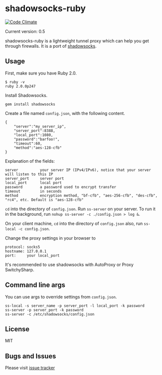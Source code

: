 shadowsocks-ruby
================

[![Code Climate](https://codeclimate.com/repos/524baea6c7f3a37df208dd4c/badges/9dd6c11b6a17c3a55631/gpa.png)](https://codeclimate.com/repos/524baea6c7f3a37df208dd4c/feed)

Current version: 0.5

shadowsocks-ruby is a lightweight tunnel proxy which can help you get through firewalls. It is a port of [shadowsocks](https://github.com/clowwindy/shadowsocks).

Usage
-----------

First, make sure you have Ruby 2.0.

    $ ruby -v
    ruby 2.0.0p247

Install Shadowsocks.

    gem install shadowsocks

Create a file named `config.json`, with the following content.

    {
        "server":"my_server_ip",
        "server_port":8388,
        "local_port":1080,
        "password":"barfoo!",
        "timeout":60,
        "method":"aes-128-cfb"
    }

Explanation of the fields:

    server          your server IP (IPv4/IPv6), notice that your server will listen to this IP
    server_port     server port
    local_port      local port
    password        a password used to encrypt transfer
    timeout         in seconds
    method          encryption method, "bf-cfb", "aes-256-cfb", "des-cfb", "rc4", etc. Default is "aes-128-cfb"
    
`cd` into the directory of `config.json`. Run `ss-server` on your server. To run it in the background, run
`nohup ss-server -c ./config.json > log &`.

On your client machine, `cd` into the directory of `config.json` also, run `ss-local -c config.json`.

Change the proxy settings in your browser to

    protocol: socks5
    hostname: 127.0.0.1
    port:     your local_port

It's recommended to use shadowsocks with AutoProxy or Proxy SwitchySharp.

Command line args
------------------

You can use args to override settings from `config.json`.

    ss-local -s server_name -p server_port -l local_port -k password
    ss-server -p server_port -k password
    ss-server -c /etc/shadowsocks/config.json

License
-------
MIT

Bugs and Issues
----------------
Please visit [issue tracker](https://github.com/Sen/shadowsocks-ruby/issues?state=open)
